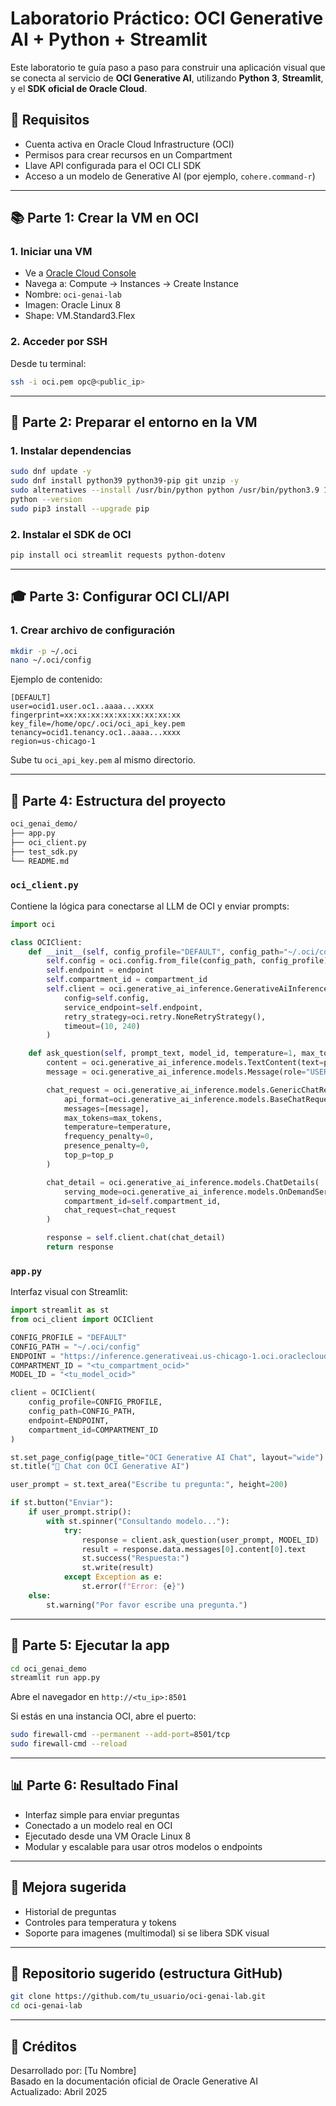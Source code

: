 # Laboratorio Práctico: OCI Generative AI + Python + Streamlit

Este laboratorio te guía paso a paso para construir una aplicación visual que se conecta al servicio de **OCI Generative AI**, utilizando **Python 3**, **Streamlit**, y el **SDK oficial de Oracle Cloud**.

## 🔹 Requisitos

- Cuenta activa en Oracle Cloud Infrastructure (OCI)
- Permisos para crear recursos en un Compartment
- Llave API configurada para el OCI CLI SDK
- Acceso a un modelo de Generative AI (por ejemplo, `cohere.command-r`)

---

## 📚 Parte 1: Crear la VM en OCI

### 1. Iniciar una VM
- Ve a [Oracle Cloud Console](https://cloud.oracle.com/)
- Navega a: Compute → Instances → Create Instance
- Nombre: `oci-genai-lab`
- Imagen: Oracle Linux 8
- Shape: VM.Standard3.Flex

### 2. Acceder por SSH
Desde tu terminal:
```bash
ssh -i oci.pem opc@<public_ip>
```

---

## 📅 Parte 2: Preparar el entorno en la VM

### 1. Instalar dependencias
```bash
sudo dnf update -y
sudo dnf install python39 python39-pip git unzip -y
sudo alternatives --install /usr/bin/python python /usr/bin/python3.9 1
python --version
sudo pip3 install --upgrade pip
```

### 2. Instalar el SDK de OCI
```bash
pip install oci streamlit requests python-dotenv
```

---

## 🎓 Parte 3: Configurar OCI CLI/API

### 1. Crear archivo de configuración
```bash
mkdir -p ~/.oci
nano ~/.oci/config
```
Ejemplo de contenido:
```
[DEFAULT]
user=ocid1.user.oc1..aaaa...xxxx
fingerprint=xx:xx:xx:xx:xx:xx:xx:xx:xx
key_file=/home/opc/.oci/oci_api_key.pem
tenancy=ocid1.tenancy.oc1..aaaa...xxxx
region=us-chicago-1
```

Sube tu `oci_api_key.pem` al mismo directorio.

---

## 📂 Parte 4: Estructura del proyecto

```bash
oci_genai_demo/
├── app.py
├── oci_client.py
├── test_sdk.py
└── README.md
```

### `oci_client.py`
Contiene la lógica para conectarse al LLM de OCI y enviar prompts:
```python
import oci

class OCIClient:
    def __init__(self, config_profile="DEFAULT", config_path="~/.oci/config", endpoint=None, compartment_id=None):
        self.config = oci.config.from_file(config_path, config_profile)
        self.endpoint = endpoint
        self.compartment_id = compartment_id
        self.client = oci.generative_ai_inference.GenerativeAiInferenceClient(
            config=self.config,
            service_endpoint=self.endpoint,
            retry_strategy=oci.retry.NoneRetryStrategy(),
            timeout=(10, 240)
        )

    def ask_question(self, prompt_text, model_id, temperature=1, max_tokens=600, top_p=0.75):
        content = oci.generative_ai_inference.models.TextContent(text=prompt_text)
        message = oci.generative_ai_inference.models.Message(role="USER", content=[content])

        chat_request = oci.generative_ai_inference.models.GenericChatRequest(
            api_format=oci.generative_ai_inference.models.BaseChatRequest.API_FORMAT_GENERIC,
            messages=[message],
            max_tokens=max_tokens,
            temperature=temperature,
            frequency_penalty=0,
            presence_penalty=0,
            top_p=top_p
        )

        chat_detail = oci.generative_ai_inference.models.ChatDetails(
            serving_mode=oci.generative_ai_inference.models.OnDemandServingMode(model_id=model_id),
            compartment_id=self.compartment_id,
            chat_request=chat_request
        )

        response = self.client.chat(chat_detail)
        return response
```

### `app.py`
Interfaz visual con Streamlit:
```python
import streamlit as st
from oci_client import OCIClient

CONFIG_PROFILE = "DEFAULT"
CONFIG_PATH = "~/.oci/config"
ENDPOINT = "https://inference.generativeai.us-chicago-1.oci.oraclecloud.com"
COMPARTMENT_ID = "<tu_compartment_ocid>"
MODEL_ID = "<tu_model_ocid>"

client = OCIClient(
    config_profile=CONFIG_PROFILE,
    config_path=CONFIG_PATH,
    endpoint=ENDPOINT,
    compartment_id=COMPARTMENT_ID
)

st.set_page_config(page_title="OCI Generative AI Chat", layout="wide")
st.title("🧐 Chat con OCI Generative AI")

user_prompt = st.text_area("Escribe tu pregunta:", height=200)

if st.button("Enviar"):
    if user_prompt.strip():
        with st.spinner("Consultando modelo..."):
            try:
                response = client.ask_question(user_prompt, MODEL_ID)
                result = response.data.messages[0].content[0].text
                st.success("Respuesta:")
                st.write(result)
            except Exception as e:
                st.error(f"Error: {e}")
    else:
        st.warning("Por favor escribe una pregunta.")
```

---

## 🔄 Parte 5: Ejecutar la app

```bash
cd oci_genai_demo
streamlit run app.py
```
Abre el navegador en `http://<tu_ip>:8501`

Si estás en una instancia OCI, abre el puerto:
```bash
sudo firewall-cmd --permanent --add-port=8501/tcp
sudo firewall-cmd --reload
```

---

## 📊 Parte 6: Resultado Final

- Interfaz simple para enviar preguntas
- Conectado a un modelo real en OCI
- Ejecutado desde una VM Oracle Linux 8
- Modular y escalable para usar otros modelos o endpoints

---

## 🌟 Mejora sugerida

- Historial de preguntas
- Controles para temperatura y tokens
- Soporte para imagenes (multimodal) si se libera SDK visual

---

## 🔗 Repositorio sugerido (estructura GitHub)

```bash
git clone https://github.com/tu_usuario/oci-genai-lab.git
cd oci-genai-lab
```

---

## 📅 Créditos

Desarrollado por: [Tu Nombre]  
Basado en la documentación oficial de Oracle Generative AI  
Actualizado: Abril 2025

